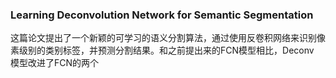 
### Learning Deconvolution Network for Semantic Segmentation

  这篇论文提出了一个新颖的可学习的语义分割算法，通过使用反卷积网络来识别像素级别的类别标签，并预测分割结果。和之前提出来的FCN模型相比，Deconv  
模型改进了FCN的两个
